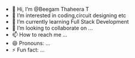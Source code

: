 - 👋 Hi, I’m @Beegam Thaheera T
- 👀 I’m interested in coding,circuit designing etc
- 🌱 I’m currently learning Full Stack Development
- 💞️ I’m looking to collaborate on ...
- 📫 How to reach me ...
- 😄 Pronouns: ...
- ⚡ Fun fact: ...

<!---
BeegamT/BeegamT is a ✨ special ✨ repository because its `README.md` (this file) appears on your GitHub profile.
You can click the Preview link to take a look at your changes.
--->
